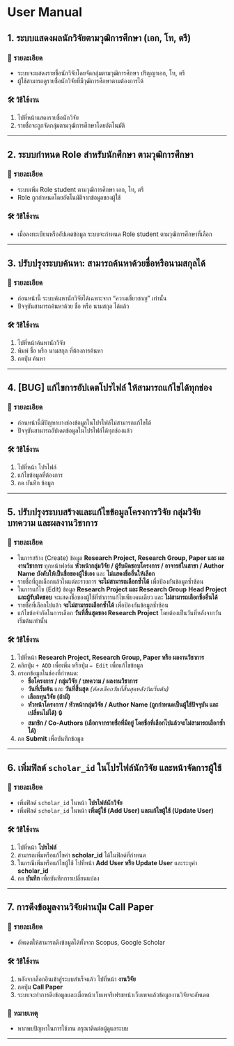 # User Manual

## 1. ระบบแสดงผลนักวิจัยตามวุฒิการศึกษา (เอก, โท, ตรี)

### 📌 รายละเอียด

- ระบบจะแสดงรายชื่อนักวิจัยโดยจัดกลุ่มตามวุฒิการศึกษา ปริญญาเอก, โท, ตรี
- ผู้ใช้สามารถดูรายชื่อนักวิจัยที่มีวุฒิการศึกษาตามต้องการได้

### 🛠 วิธีใช้งาน

1. ไปที่หน้าแสดงรายชื่อนักวิจัย
2. รายชื่อจะถูกจัดกลุ่มตามวุฒิการศึกษาโดยอัตโนมัติ

---

## 2. ระบบกำหนด Role สำหรับนักศึกษา ตามวุฒิการศึกษา

### 📌 รายละเอียด

- ระบบเพิ่ม Role student ตามวุฒิการศึกษา เอก, โท, ตรี
- Role ถูกกำหนดโดยอัตโนมัติจากข้อมูลของผู้ใช้

### 🛠 วิธีใช้งาน

- เมื่อลงทะเบียนหรืออัปเดตข้อมูล ระบบจะกำหนด Role student ตามวุฒิการศึกษาที่เลือก

---

## 3. ปรับปรุงระบบค้นหา: สามารถค้นหาด้วยชื่อหรือนามสกุลได้

### 📌 รายละเอียด

- ก่อนหน้านี้ ระบบค้นหานักวิจัยได้เฉพาะจาก “ความเชี่ยวชาญ” เท่านั้น
- ปัจจุบันสามารถค้นหาด้วย ชื่อ หรือ นามสกุล ได้แล้ว

### 🛠 วิธีใช้งาน

1. ไปที่หน้าค้นหานักวิจัย
2. พิมพ์ ชื่อ หรือ นามสกุล ที่ต้องการค้นหา
3. กดปุ่ม ค้นหา

---

## 4. [BUG] แก้ไขการอัปเดตโปรไฟล์ ให้สามารถแก้ไขได้ทุกช่อง

### 📌 รายละเอียด

- ก่อนหน้านี้มีปัญหาบางช่องข้อมูลในโปรไฟล์ไม่สามารถแก้ไขได้
- ปัจจุบันสามารถอัปเดตข้อมูลในโปรไฟล์ได้ทุกช่องแล้ว

### 🛠 วิธีใช้งาน

1. ไปที่หน้า โปรไฟล์
2. แก้ไขข้อมูลที่ต้องการ
3. กด บันทึก ข้อมูล

---

## 5. ปรับปรุงระบบสร้างและแก้ไขข้อมูลโครงการวิจัย กลุ่มวิจัย บทความ และผลงานวิชาการ

### 📌 รายละเอียด

- ในการสร้าง (Create) ข้อมูล **Research Project, Research Group, Paper และ ผลงานวิชาการ** ทุกหน้าฟอร์ม **หัวหน้ากลุ่มวิจัย / ผู้รับผิดชอบโครงการ / อาจารย์ในสาขา / Author Name บังคับให้เป็นชื่อของผู้ใช้เอง** และ **ไม่แสดงชื่ออื่นให้เลือก**
- รายชื่อที่ถูกเลือกแล้วในแต่ละรายการ **จะไม่สามารถเลือกซ้ำได้** เพื่อป้องกันข้อมูลซ้ำซ้อน
- ในการแก้ไข (Edit) ข้อมูล **Research Project และ Research Group** **Head Project และผู้รับผิดชอบ** จะแสดงชื่อของผู้ใช้ที่ทำการแก้ไขเพียงคนเดียว และ **ไม่สามารถเลือกชื่ออื่นได้**
- รายชื่อที่เลือกไปแล้ว **จะไม่สามารถเลือกซ้ำได้** เพื่อป้องกันข้อมูลซ้ำซ้อน
- แก้ไขข้อจำกัดในการเลือก **วันที่สิ้นสุดของ Research Project** โดยต้องเป็นวันที่หลังจากวันเริ่มต้นเท่านั้น

### 🛠 วิธีใช้งาน

1. ไปที่หน้า **Research Project, Research Group, Paper หรือ ผลงานวิชาการ**
2. คลิกปุ่ม `+ ADD` เพื่อเพิ่ม หรือปุ่ม `✏️ Edit` เพื่อแก้ไขข้อมูล
3. กรอกข้อมูลในช่องที่กำหนด:
   - **ชื่อโครงการ / กลุ่มวิจัย / บทความ / ผลงานวิชาการ**
   - **วันที่เริ่มต้น** และ **วันที่สิ้นสุด** *(ต้องเลือกวันที่สิ้นสุดหลังวันเริ่มต้น)*
   - **เลือกทุนวิจัย (ถ้ามี)**
   - **หัวหน้าโครงการ / หัวหน้ากลุ่มวิจัย / Author Name (ถูกกำหนดเป็นผู้ใช้ปัจจุบัน และเปลี่ยนไม่ได้)** 🔒
   - **สมาชิก / Co-Authors (เลือกจากรายชื่อที่มีอยู่ โดยชื่อที่เลือกไปแล้วจะไม่สามารถเลือกซ้ำได้)**
4. กด **Submit** เพื่อบันทึกข้อมูล

---

## 6. เพิ่มฟิลด์ `scholar_id` ในโปรไฟล์นักวิจัย และหน้าจัดการผู้ใช้

### 📌 รายละเอียด

- เพิ่มฟิลด์ `scholar_id` ในหน้า **โปรไฟล์นักวิจัย**
- เพิ่มฟิลด์ `scholar_id` ในหน้า **เพิ่มผู้ใช้ (Add User) และแก้ไขผู้ใช้ (Update User)**

### 🛠 วิธีใช้งาน

1. ไปที่หน้า **โปรไฟล์**
2. สามารถเพิ่มหรือแก้ไขค่า **scholar_id** ได้ในฟิลด์ที่กำหนด
3. ในกรณีเพิ่มหรือแก้ไขผู้ใช้ ไปที่หน้า **Add User หรือ Update User** และระบุค่า **scholar_id**
4. กด **บันทึก** เพื่อบันทึกการเปลี่ยนแปลง

---
## 7. การดึงข้อมูลงานวิจัยผ่านปุ่ม Call Paper

### 📌 รายละเอียด
- อัพเดตให้สามารถดึงข้อมูลได้ทั้งจาก Scopus, Google Scholar

### 🛠 วิธีใช้งาน
1. หลังจากล็อกอินเข้าสู่ระบบสำเร็จแล้ว ไปที่หน้า **งานวิจัย**
2. กดปุ่ม **Call Paper**
3. ระบบจะทำการดึงข้อมูลและเมื่อหน้าเว็บเพจรีเฟรชหน้าเว็บเพจแล้วข้อมูลงานวิจัยจะอัพเดต

### 📌 หมายเหตุ

- หากพบปัญหาในการใช้งาน กรุณาติดต่อผู้ดูแลระบบ

---
